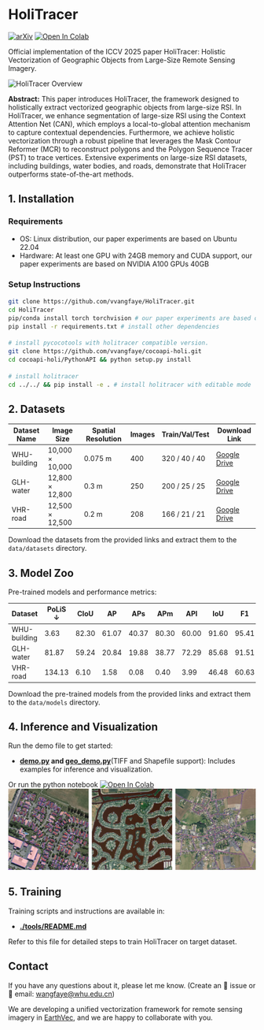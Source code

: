# HoliTracer
[![arXiv](https://img.shields.io/badge/arXiv-2507.16251-b31b1b.svg)](https://www.arxiv.org/abs/2507.16251)  [![Open In Colab](https://colab.research.google.com/assets/colab-badge.svg)](https://colab.research.google.com/drive/1ceLTSZZ8pZ2t7Z1pwPN2Cp9QuiN-Odln?usp=sharing)

Official implementation of the ICCV 2025 paper HoliTracer: Holistic Vectorization of Geographic Objects from Large-Size Remote Sensing Imagery.

![HoliTracer Overview](./resources/holitracer_demo.png)

**Abstract:** This paper introduces HoliTracer, the framework designed to holistically extract vectorized geographic objects from large-size RSI. In HoliTracer, we enhance segmentation of large-size RSI using the Context Attention Net (CAN), which employs a local-to-global attention mechanism to capture contextual dependencies. Furthermore, we achieve holistic vectorization through a robust pipeline that leverages the Mask Contour Reformer (MCR) to reconstruct polygons and the Polygon Sequence Tracer (PST) to trace vertices.  Extensive experiments on large-size RSI datasets, including buildings, water bodies, and roads, demonstrate that HoliTracer outperforms state-of-the-art methods.

## 1. Installation

### Requirements
- OS: Linux distribution, our paper experiments are based on Ubuntu 22.04
- Hardware: At least one GPU with 24GB memory and CUDA support, our paper experiments are based on NVIDIA A100 GPUs 40GB

### Setup Instructions
```bash
git clone https://github.com/vvangfaye/HoliTracer.git
cd HoliTracer
pip/conda install torch torchvision # our paper experiments are based on pytorch 2.5.1
pip install -r requirements.txt # install other dependencies

# install pycocotools with holitracer compatible version.
git clone https://github.com/vvangfaye/cocoapi-holi.git 
cd cocoapi-holi/PythonAPI && python setup.py install

# install holitracer
cd ../../ && pip install -e . # install holitracer with editable mode
```


## 2. Datasets

| Dataset Name   | Image Size      | Spatial Resolution |  Images  | Train/Val/Test | Download Link        |
|----------------|-----------------|--------------------|----------|----------------|----------------------|
| WHU-building   | 10,000 × 10,000 | 0.075 m           | 400      | 320 / 40 / 40  | [Google Drive](https://drive.google.com/drive/folders/1GQ0EnrZh0RRgiSAeELMOf1pAXQCl5qT4?usp=sharing)    |
| GLH-water      | 12,800 × 12,800 | 0.3 m             | 250      | 200 / 25 / 25  | [Google Drive](https://drive.google.com/drive/folders/1OkFI78wkXqXeE2HC4pIferBTOSyTkw0S?usp=sharing)    |
| VHR-road       | 12,500 × 12,500 | 0.2 m             | 208      | 166 / 21 / 21  | [Google Drive](https://drive.google.com/drive/folders/1D_lsDnZVWDUmoJdo0UPaEFpqf1S5dwxo?usp=sharing)    |

Download the datasets from the provided links and extract them to the `data/datasets` directory.

## 3. Model Zoo

Pre-trained models and performance metrics:

| Dataset        | PoLiS ↓ | CIoU  | AP    | APs   | APm   | APl   | IoU   | F1    | Download Link     |
|----------------|---------|-------|-------|-------|-------|-------|-------|-------|-------------------|
| WHU-building   | 3.63    | 82.30 | 61.07 | 40.37 | 80.30 | 60.00 | 91.60 | 95.41 | [Google Drive](https://drive.google.com/drive/folders/1AfUAyUE39Nm85ZADSSP1jAurG-t3KtHQ?usp=sharing) |
| GLH-water      | 81.87   | 59.24 | 20.84 | 19.88 | 38.77 | 72.29 | 85.68 | 91.51 | [Google Drive](https://drive.google.com/drive/folders/17vhqpvFLQmSE5ZtaQl0fZHyoJYpBLrIO?usp=sharing) |
| VHR-road       | 134.13  | 6.10  | 1.58  | 0.08  | 0.40  | 3.99  | 46.48 | 60.63 | [Google Drive](https://drive.google.com/drive/folders/1r62wyltHZ4ciIlcVBE2yHS7onElMQpCL?usp=sharing) |

Download the pre-trained models from the provided links and extract them to the `data/models` directory.

## 4. Inference and Visualization

Run the demo file to get started:
- **[demo.py](./demo.py) and [geo_demo.py](./geo_demo.py)**(TIFF and Shapefile support): Includes examples for inference and visualization.

Or run the python notebook [![Open In Colab](https://colab.research.google.com/assets/colab-badge.svg)](https://colab.research.google.com/drive/1ceLTSZZ8pZ2t7Z1pwPN2Cp9QuiN-Odln?usp=sharing)
![results](./resources/results.png)

## 5. Training

Training scripts and instructions are available in:
- **[./tools/README.md](./tools/README.md)**

Refer to this file for detailed steps to train HoliTracer on target dataset.


## Contact
If you have any questions about it, please let me know. (Create an 🐛 issue or 📧 email: wangfaye@whu.edu.cn)

We are developing a unified vectorization framework for remote sensing imagery in [EarthVec](https://github.com/vvangfaye/EarthVec), and we are happy to collaborate with you. 
